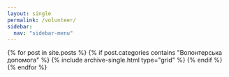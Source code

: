 ```yaml
---
layout: single
permalink: /volunteer/
sidebar:
  nav: "sidebar-menu"
---
```


<div class="grid__wrapper">
  {% for post in site.posts %}
    {% if post.categories contains "Волонтерська допомога" %}
      {% include archive-single.html type="grid" %}
    {% endif %}
  {% endfor %}
</div>
